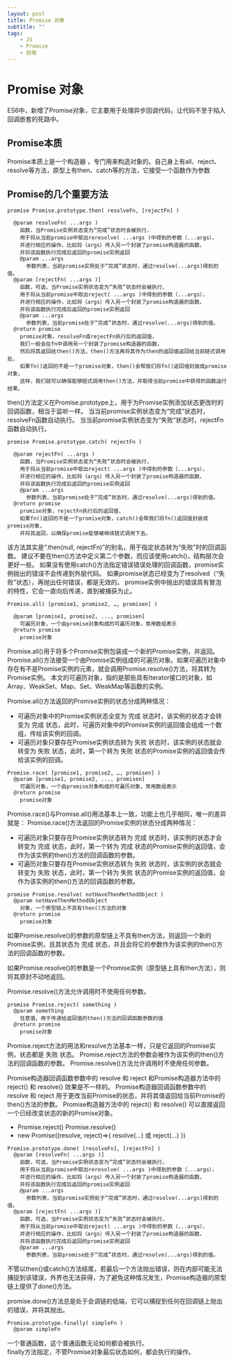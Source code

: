 ```yaml
---
layout: post
title: Promise 对象
subtitle: ""
tags:
    - JS 
    - Promise
    - 前端  
---
```




# Promise 对象

ES6中，新增了Promise对象，它主要用于处理异步回调代码，让代码不至于陷入回调嵌套的死路中。


## Promise本质

Promise本质上是一个构造器 ，专门用来构造对象的。自己身上有all、reject、resolve等方法，原型上有then、catch等的方法，它接受一个函数作为参数

## Promise的几个重要方法

```
promise Promise.prototype.then( resolveFn, [rejectFn] )

  @param resolveFn( ...args )  
    函数，当Promise实例状态变为“完成”状态时会被执行，  
    用于将从当前promise中取出reresolve( ...args )中得到的参数（...args），  
    并进行相应的操作，比如将（args）传入另一个封装了promise构造器的函数，  
    并将该函数执行完成后返回的promise实例返回  
    @param ...args  
      参数列表，当前promise实例处于“完成”状态时，通过resolve(...args)得到的值。  
  @param [rejectFn( ...args )]  
    函数，可选，当Promise实例状态变为“失败”状态时会被执行，  
    用于将从当前promise中取出reject( ...args )中得到的参数（...args），  
    并进行相应的操作，比如将（args）传入另一个封装了promise构造器的函数，  
    并将该函数执行完成后返回的promise实例返回  
    @param ...args  
      参数列表，当前promise处于“完成”状态时，通过resolve(...args)得到的值。  
  @return promise  
    promise对象，resolveFn或rejectFn执行后的返回值，  
    我们一般会在fn中调用另一个封装了promise构造器的函数，  
    然后将其返回给then()方法，then()方法再将其作为then的返回值返回给当前链式调用处，  
    如果fn()返回的不是一个promise对象，then()会帮我们将fn()返回值封装成promise对象，  
    这样，我们就可以确保能够链式调用then()方法，并取得当前promise中获得的函数运行结果。  

```

then()方法定义在Promise.prototype上，用于为Promise实例添加状态更改时的回调函数，相当于监听一样。
当当前promise实例状态变为“完成”状态时，resolveFn函数自动执行。
当当前promise实例状态变为“失败”状态时，rejectFn函数自动执行。


```
promise Promise.prototype.catch( rejectFn )

  @param rejectFn( ...args )  
    函数，当Promise实例状态变为“失败”状态时会被执行，  
    用于将从当前promise中取出reject( ...args )中得到的参数（...args），  
    并进行相应的操作，比如将（args）传入另一个封装了promise构造器的函数，  
    并将该函数执行完成后返回的promise实例返回  
    @param ...args  
      参数列表，当前promise处于“完成”状态时，通过resolve(...args)得到的值。  
  @return promise  
    promise对象，rejectFn执行后的返回值，  
    如果fn()返回的不是一个promise对象，catch()会帮我们将fn()返回值封装成promise对象，  
    并将其返回，以确保promise能够被继续链式调用下去。  
```

该方法其实是“.then(null, rejectFn)”的别名，用于指定状态转为“失败”时的回调函数。
建议不要在then()方法中定义第二个参数，而应该使用catch()，结构层次会更好一些。
如果没有使用catch()方法指定错误错误处理的回调函数，promise实例抛出的错误不会传递到外层代码。
如果promise状态已经变为了resolved（“失败”状态），再抛出任何错误，都是无效的。
promise实例中抛出的错误具有冒泡的特性，它会一直向后传递，直到被捕获为止。

```
Promise.all( [promise1, promise2, …, promisen] )

  @param [promise1, promise2, ..., promisen]
    可遍历对象，一个由promise对象构成的可遍历对象，常用数组表示
  @return promise
    promise对象
```

Promise.all()用于将多个Promise实例包装成一个新的Promise实例，并返回。
Promise.all()方法接受一个由Promise实例组成的可遍历对象。如果可遍历对象中存在有不是Promise实例的元素，就会调用Promise.resolve()方法，将其转为Promise实例。
本文的可遍历对象，指的是那些具有Iterator接口的对象，如Array、WeakSet、Map、Set、WeakMap等函数的实例。

Promise.all()方法返回的Promise实例的状态分成两种情况：

* 可遍历对象中的Promise实例状态全变为 完成 状态时，该实例的状态才会转变为 完成 状态，此时，可遍历对象中的Promise实例的返回值会组成一个数组，传给该实例的回调。
* 可遍历对象只要存在Promise实例状态转为 失败 状态时，该实例的状态就会转变为 失败 状态，此时，第一个转为 失败 状态的Promise实例的返回值会传给该实例的回调。

```
Promise.race( [promise1, promise2, …, promisen] )
  @param [promise1, promise2, ..., promisen]
    可遍历对象，一个由promise对象构成的可遍历对象，常用数组表示
  @return promise
    promise对象
```

Promise.race()与Promise.all()用法基本上一致，功能上也几乎相同，唯一的差异就是： 
Promise.race()方法返回的Promise实例的状态分成两种情况：

* 可遍历对象只要存在Promise实例状态转为 完成 状态时，该实例的状态才会转变为 完成 状态，此时，第一个转为 完成 状态的Promise实例的返回值，会作为该实例的then()方法的回调函数的参数。
* 可遍历对象只要存在Promise实例状态转为 失败 状态时，该实例的状态就会转变为 失败 状态，此时，第一个转为 失败 状态的Promise实例的返回值，会作为该实例的then()方法的回调函数的参数。

```
promise Promise.resolve( notHaveThenMethodObject )
  @param notHaveThenMethodObject
    对象，一个原型链上不具有then()方法的对象
  @return promise
    promise对象
```

如果Promise.resolve()的参数的原型链上不具有then方法，则返回一个新的Promise实例，且其状态为 完成 状态，并且会将它的参数作为该实例的then()方法的回调函数的参数。

如果Promise.resolve()的参数是一个Promise实例（原型链上具有then方法），则将其原封不动地返回。

Promise.resolve()方法允许调用时不使用任何参数。

```
promise Promise.reject( something )
  @param something
    任意值，用于传递给返回值的then()方法的回调函数参数的值
  @return promise
    promise对象
```

Promise.reject方法的用法和resolve方法基本一样，只是它返回的Promise实例，状态都是 失败 状态。
Promise.reject方法的参数会被作为该实例的then()方法的回调函数的参数。
Promise.resolve()方法允许调用时不使用任何参数。

Promise构造器回调函数参数中的 resolve 和 reject 和Promise构造器方法中的 reject() 和 resolve() 效果是不一样的。
Promise构造器回调函数参数中的 resolve 和 reject 用于更改当前Promise的状态，并将其值返回给当前Promise的then()方法的参数。 Promise构造器方法中的 reject() 和 resolve() 可以直接返回一个已经改变状态的新的Promise对象。

* Promise.reject() Promise.resolve()
* new Promise((resolve, reject)=>{ resolve(…) 或 reject(…) })

```
Promise.prototype.done( [resolveFn], [rejectFn] )
  @param [resolveFn( ...args )]  
    函数，可选，当Promise实例状态变为“完成”状态时会被执行，  
    用于将从当前promise中取出reresolve( ...args )中得到的参数（...args），  
    并进行相应的操作，比如将（args）传入另一个封装了promise构造器的函数，  
    并将该函数执行完成后返回的promise实例返回  
    @param ...args  
      参数列表，当前promise实例处于“完成”状态时，通过resolve(...args)得到的值。  
  @param [rejectFn( ...args )]  
    函数，可选，当Promise实例状态变为“失败”状态时会被执行，  
    用于将从当前promise中取出reject( ...args )中得到的参数（...args），  
    并进行相应的操作，比如将（args）传入另一个封装了promise构造器的函数，  
    并将该函数执行完成后返回的promise实例返回  
    @param ...args  
      参数列表，当前promise处于“完成”状态时，通过resolve(...args)得到的值。
```

不管以then()或catch()方法结尾，若最后一个方法抛出错误，则在内部可能无法捕捉到该错误，外界也无法获得，为了避免这种情况发生，Promise构造器的原型链上提供了done()方法。

promise.done()方法总是处于会调链的低端，它可以捕捉到任何在回调链上抛出的错误，并将其抛出。

```
Promise.prototype.finally( simpleFn )
  @param simpleFn  
```

一个普通函数，这个普通函数无论如何都会被执行。  
finally方法指定，不管Promise对象最后状态如何，都会执行的操作。


